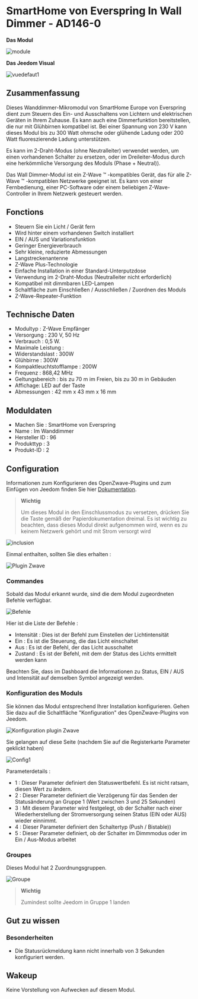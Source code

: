 # SmartHome von Everspring In Wall Dimmer - AD146-0

**Das Modul**

![module](images/smarthomebyeverspring.AD146-0/module.jpg)

**Das Jeedom Visual**

![vuedefaut1](images/smarthomebyeverspring.AD146-0/vuedefaut1.jpg)

## Zusammenfassung

Dieses Wanddimmer-Mikromodul von SmartHome Europe von Everspring dient zum Steuern des Ein- und Ausschaltens von Lichtern und elektrischen Geräten in Ihrem Zuhause. Es kann auch eine Dimmerfunktion bereitstellen, die nur mit Glühbirnen kompatibel ist. Bei einer Spannung von 230 V kann dieses Modul bis zu 300 Watt ohmsche oder glühende Ladung oder 200 Watt fluoreszierende Ladung unterstützen.

Es kann im 2-Draht-Modus (ohne Neutralleiter) verwendet werden, um einen vorhandenen Schalter zu ersetzen, oder im Dreileiter-Modus durch eine herkömmliche Versorgung des Moduls (Phase + Neutral)).

Das Wall Dimmer-Modul ist ein Z-Wave ™ -kompatibles Gerät, das für alle Z-Wave ™ -kompatiblen Netzwerke geeignet ist. Es kann von einer Fernbedienung, einer PC-Software oder einem beliebigen Z-Wave-Controller in Ihrem Netzwerk gesteuert werden.

## Fonctions

-   Steuern Sie ein Licht / Gerät fern
-   Wird hinter einem vorhandenen Switch installiert
-   EIN / AUS und Variationsfunktion
-   Geringer Energieverbrauch
-   Sehr kleine, reduzierte Abmessungen
-   Langstreckenantenne
-   Z-Wave Plus-Technologie
-   Einfache Installation in einer Standard-Unterputzdose
-   Verwendung im 2-Draht-Modus (Neutralleiter nicht erforderlich)
-   Kompatibel mit dimmbaren LED-Lampen
-   Schaltfläche zum Einschließen / Ausschließen / Zuordnen des Moduls
-   Z-Wave-Repeater-Funktion

## Technische Daten

-   Modultyp : Z-Wave Empfänger
-   Versorgung : 230 V, 50 Hz
-   Verbrauch : 0,5 W.
-   Maximale Leistung :
-   Widerstandslast : 300W
-   Glühbirne : 300W
-   Kompaktleuchtstofflampe : 200W
-   Frequenz : 868,42 MHz
-   Geltungsbereich : bis zu 70 m im Freien, bis zu 30 m in Gebäuden
-   Affichage: LED auf der Taste
-   Abmessungen : 42 mm x 43 mm x 16 mm

## Moduldaten

-   Machen Sie : SmartHome von Everspring
-   Name : Im Wanddimmer
-   Hersteller ID : 96
-   Produkttyp : 3
-   Produkt-ID : 2

## Configuration

Informationen zum Konfigurieren des OpenZwave-Plugins und zum Einfügen von Jeedom finden Sie hier [Dokumentation](https://doc.jeedom.com/de_DE/plugins/automation%20protocol/openzwave/).

> **Wichtig**
>
> Um dieses Modul in den Einschlussmodus zu versetzen, drücken Sie die Taste gemäß der Papierdokumentation dreimal. Es ist wichtig zu beachten, dass dieses Modul direkt aufgenommen wird, wenn es zu keinem Netzwerk gehört und mit Strom versorgt wird

![inclusion](images/smarthomebyeverspring.AD146-0/inclusion.jpg)

Einmal enthalten, sollten Sie dies erhalten :

![Plugin Zwave](images/smarthomebyeverspring.AD146-0/information.jpg)

### Commandes

Sobald das Modul erkannt wurde, sind die dem Modul zugeordneten Befehle verfügbar.

![Befehle](images/smarthomebyeverspring.AD146-0/commandes.jpg)

Hier ist die Liste der Befehle :

-   Intensität : Dies ist der Befehl zum Einstellen der Lichtintensität
-   Ein : Es ist die Steuerung, die das Licht einschaltet
-   Aus : Es ist der Befehl, der das Licht ausschaltet
-   Zustand : Es ist der Befehl, mit dem der Status des Lichts ermittelt werden kann

Beachten Sie, dass im Dashboard die Informationen zu Status, EIN / AUS und Intensität auf demselben Symbol angezeigt werden.

### Konfiguration des Moduls

Sie können das Modul entsprechend Ihrer Installation konfigurieren. Gehen Sie dazu auf die Schaltfläche "Konfiguration" des OpenZwave-Plugins von Jeedom.

![Konfiguration plugin Zwave](images/plugin/bouton_configuration.jpg)

Sie gelangen auf diese Seite (nachdem Sie auf die Registerkarte Parameter geklickt haben)

![Config1](images/smarthomebyeverspring.AD146-0/config1.jpg)

Parameterdetails :

-   1 : Dieser Parameter definiert den Statuswertbefehl. Es ist nicht ratsam, diesen Wert zu ändern.
-   2 : Dieser Parameter definiert die Verzögerung für das Senden der Statusänderung an Gruppe 1 (Wert zwischen 3 und 25 Sekunden)
-   3 : Mit diesem Parameter wird festgelegt, ob der Schalter nach einer Wiederherstellung der Stromversorgung seinen Status (EIN oder AUS) wieder einnimmt.
-   4 : Dieser Parameter definiert den Schaltertyp (Push / Bistable))
-   5 : Dieser Parameter definiert, ob der Schalter im Dimmmodus oder im Ein / Aus-Modus arbeitet

### Groupes

Dieses Modul hat 2 Zuordnungsgruppen.

![Groupe](images/smarthomebyeverspring.AD146-0/groupe.jpg)

> **Wichtig**
>
> Zumindest sollte Jeedom in Gruppe 1 landen

## Gut zu wissen

### Besonderheiten

-   Die Statusrückmeldung kann nicht innerhalb von 3 Sekunden konfiguriert werden.

## Wakeup

Keine Vorstellung von Aufwecken auf diesem Modul.
